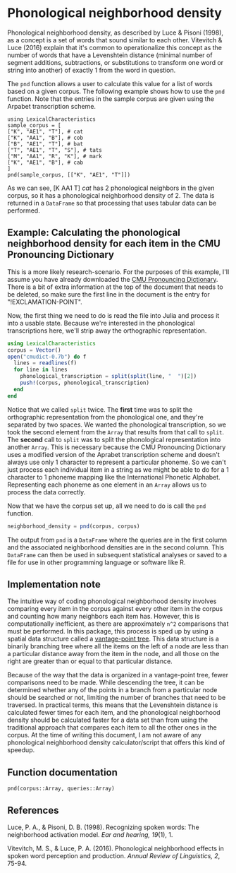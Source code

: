 # Phonological neighborhood density

Phonological neighborhood density, as described by Luce & Pisoni (1998), as a concept is a set of words that sound similar to each other. Vitevitch & Luce (2016) explain that it's common to operationalize this concept as the number of words that have a Levenshtein distance (minimal number of segment additions, subtractions, or substitutions to transform one word or string into another) of exactly 1 from the word in question.

The `pnd` function allows a user to calculate this value for a list of words based on a given corpus. The following example shows how to use the `pnd` function. Note that the entries in the sample corpus are given using the Arpabet transcription scheme.

```@example
using LexicalCharacteristics
sample_corpus = [
["K", "AE1", "T"], # cat
["K", "AA1", "B"], # cob
["B", "AE1", "T"], # bat
["T", "AE1", "T", "S"], # tats
["M", "AA1", "R", "K"], # mark
["K", "AE1", "B"], # cab
]
pnd(sample_corpus, [["K", "AE1", "T"]])
```

As we can see, [K AA1 T] *cat* has 2 phonological neighbors in the given corpus, so it has a phonological neighborhood density of 2. The data is returned in a `DataFrame` so that processing that uses tabular data can be performed.

## Example: Calculating the phonological neighborhood density for each item in the CMU Pronouncing Dictionary

This is a more likely research-scenario. For the purposes of this example, I'll assume you have already downloaded the [CMU Pronouncing Dictionary](http://www.speech.cs.cmu.edu/cgi-bin/cmudict). There is a bit of extra information at the top of the document that needs to be deleted, so make sure the first line in the document is the entry for "!EXCLAMATION-POINT".

Now, the first thing we need to do is read the file into Julia and process it into a usable state. Because we're interested in the phonological transcriptions here, we'll strip away the orthographic representation.

```julia
using LexicalCharacteristics
corpus = Vector()
open("cmudict-0.7b") do f
  lines = readlines(f)
  for line in lines
    phonological_transcription = split(split(line, "  ")[2])
    push!(corpus, phonological_transcription)
  end
end
```

Notice that we called `split` twice. The **first** time was to split the orthographic representation from the phonological one, and they're separated by two spaces. We wanted the phonological transcription, so we took the second element from the `Array` that results from that call to `split`. The **second** call to `split` was to split the phonological representation into another `Array`. This is necessary because the CMU Pronouncing Dictionary uses a modified version of the Aprabet transcription scheme and doesn't always use only 1 character to represent a particular phoneme. So we can't just process each individual item in a string as we might be able to do for a 1 character to 1 phoneme mapping like the International Phonetic Alphabet. Representing each phoneme as one element in an `Array` allows us to process the data correctly.

Now that we have the corpus set up, all we need to do is call the `pnd` function.

```julia
neighborhood_density = pnd(corpus, corpus)
```

The output from `pnd` is a `DataFrame` where the queries are in the first column and the associated neighborhood densities are in the second column. This `DataFrame` can then be used in subsequent statistical analyses or saved to a file for use in other programming language or software like R.

## Implementation note

The intuitive way of coding phonological neighborhood density involves comparing every item in the corpus against every other item in the corpus and counting how many neighbors each item has. However, this is computationally inefficient, as there are approximately ``n^2`` comparisons that must be performed. In this package, this process is sped up by using a spatial data structure called a [vantage-point tree](https://en.wikipedia.org/wiki/Vantage-point_tree). This data structure is a binarily branching tree where all the items on the left of a node are less than a particular distance away from the item in the node, and all those on the right are greater than or equal to that particular distance.

Because of the way that the data is organized in a vantage-point tree, fewer comparisons need to be made. While descending the tree, it can be determined whether any of the points in a branch from a particular node should be searched or not, limiting the number of branches that need to be traversed. In practical terms, this means that the Levenshtein distance is calculated fewer times for each item, and the phonological neighborhood density should be calculated faster for a data set than from using the traditional approach that compares each item to all the other ones in the corpus. At the time of writing this document, I am not aware of any phonological neighborhood density calculator/script that offers this kind of speedup.

## Function documentation

```@docs
pnd(corpus::Array, queries::Array)
```

## References

Luce, P. A., & Pisoni, D. B. (1998). Recognizing spoken words: The neighborhood activation model. *Ear and hearing, 19*(1), 1.

Vitevitch, M. S., & Luce, P. A. (2016). Phonological neighborhood effects in spoken word perception and production. *Annual Review of Linguistics, 2*, 75-94.
